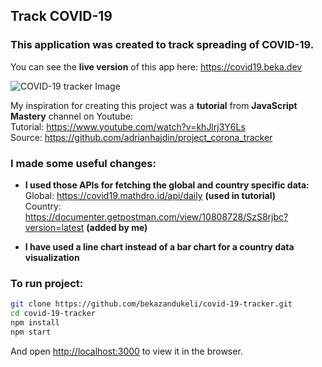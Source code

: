 ## Track COVID-19
### This application was created to track spreading of COVID-19.<br />

You can see the <strong>live version</strong> of this app here: https://covid19.beka.dev<br />

![COVID-19 tracker Image](https://i.imgur.com/ZhlQ6zC.png)

My inspiration for creating this project was a <strong>tutorial</strong> from <strong>JavaScript Mastery</strong> channel on Youtube:<br /> Tutorial: https://www.youtube.com/watch?v=khJlrj3Y6Ls<br />
Source: https://github.com/adrianhajdin/project_corona_tracker

### I made some useful changes:<br />
* <strong>I used those APIs for fetching the global and country specific data:</strong><br /> 
Global: https://covid19.mathdro.id/api/daily <strong>(used in tutorial)</strong><br />
Country: https://documenter.getpostman.com/view/10808728/SzS8rjbc?version=latest <strong>(added by me)</strong><br />

* <strong>I have used a line chart instead of a bar chart for a country data visualization</strong>

### To run project:<br />

```bash
git clone https://github.com/bekazandukeli/covid-19-tracker.git
cd covid-19-tracker
npm install
npm start
```

And open [http://localhost:3000](http://localhost:30aa) to view it in the browser.
